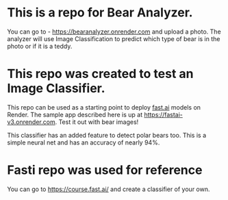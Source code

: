 # This is a repo for Bear Analyzer.
  You can go to -
      https://bearanalyzer.onrender.com
  and upload a photo. The analyzer will use Image Classification to predict which type of bear is in the photo or if it is a teddy. 

# This repo was created to test an Image Classifier.
This repo can be used as a starting point to deploy [fast.ai](https://github.com/fastai/fastai) models on Render.
The sample app described here is up at https://fastai-v3.onrender.com. Test it out with bear images!

This classifier has an added feature to detect polar bears too.
This is a simple neural net and has an accuracy of nearly 94%.

# Fasti repo was used for reference 
You can go to https://course.fast.ai/ and create a classifier of your own.
